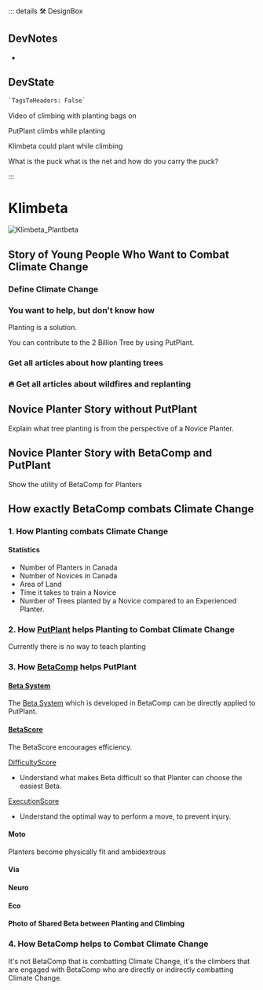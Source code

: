 ::: details 🛠 <dev>DesignBox</dev>

## DevNotes

-

## DevState

```py
`TagsToHeaders: False`
```


Video of climbing with planting bags on

PutPlant climbs while planting

Klimbeta could plant while climbing

What is the puck what is the net and how do you carry the puck?

:::

# Klimbeta

![Klimbeta_Plantbeta](/Klimbeta_Plantbeta.png)

## Story of Young People Who Want to Combat Climate Change

### Define Climate Change

<!-- Use Second Person Perspective in the Stories -->

### You want to help, but don't know how

Planting is a solution.

You can contribute to the 2 Billion Tree by using PutPlant.

### Get all articles about how planting trees

### 🔥 Get all articles about wildfires and replanting

## Novice Planter Story without PutPlant

Explain what tree planting is from the perspective of a Novice Planter.

## Novice Planter Story with BetaComp and PutPlant

Show the utility of BetaComp for Planters

## How exactly BetaComp combats Climate Change

### 1. How Planting combats Climate Change

#### Statistics

- Number of Planters in Canada
- Number of Novices in Canada
- Area of Land
- Time it takes to train a Novice
- Number of Trees planted by a Novice compared to an Experienced Planter.

### 2. How [PutPlant](/guide/What/WhatPlantbeta) helps Planting to Combat Climate Change

Currently there is no way to teach planting

### 3. How [BetaComp](/guide/What/WhatBetaComp) helps PutPlant

#### [Beta System](reference/Beta/WhatBetaSystem)

The [Beta System](reference/Beta/WhatBetaSystem) which is developed in BetaComp can be directly applied to PutPlant.

#### [BetaScore](/reference/Score/Overview)

The BetaScore encourages efficiency.

[DifficultyScore](/reference/Score/Difficulty/Overview)

- Understand what makes Beta difficult so that Planter can choose the easiest Beta.

[ExecutionScore](/reference/Score)

- Understand the optimal way to perform a move, to prevent injury.

#### Moto

Planters become physically fit and ambidextrous

#### Via

#### Neuro

#### Eco

#### Photo of Shared Beta between Planting and Climbing

### 4. How BetaComp helps to Combat Climate Change

It's not BetaComp that is combatting Climate Change, it's the climbers that are engaged with BetaComp who are directly or indirectly combatting Climate Change.
